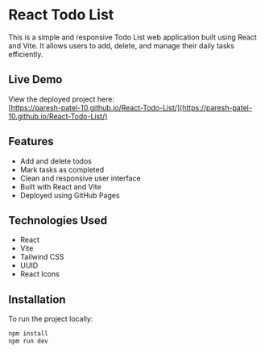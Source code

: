 # React Todo List

This is a simple and responsive Todo List web application built using React and Vite. It allows users to add, delete, and manage their daily tasks efficiently.

## Live Demo

View the deployed project here:  
[https://paresh-patel-10.github.io/React-Todo-List/](https://paresh-patel-10.github.io/React-Todo-List/)

## Features

- Add and delete todos
- Mark tasks as completed
- Clean and responsive user interface
- Built with React and Vite
- Deployed using GitHub Pages

## Technologies Used

- React
- Vite
- Tailwind CSS
- UUID
- React Icons

## Installation

To run the project locally:

```bash
npm install
npm run dev
